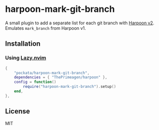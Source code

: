 # harpoon-mark-git-branch
A small plugin to add a separate list for each git branch with [Harpoon v2](https://github.com/ThePrimeagen/harpoon).  
Emulates `mark_branch` from Harpoon v1.

## Installation
### Using [Lazy.nvim](https://github.com/folke/lazy.nvim)
```lua
{
    "pockata/harpoon-mark-git-branch",
    dependencies = { "ThePrimeagen/harpoon" },
    config = function() 
        require("harpoon-mark-git-branch").setup()
    end,
},
```

## License
MIT
